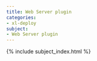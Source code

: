```yaml
---
title: Web Server plugin
categories:
- xl-deploy
subject:
- Web Server plugin
---
```


{% include subject_index.html %}
